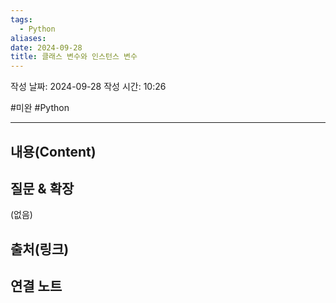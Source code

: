 ```yaml
---
tags:
  - Python
aliases: 
date: 2024-09-28
title: 클래스 변수와 인스턴스 변수
---
```

작성 날짜: 2024-09-28
작성 시간: 10:26

#미완 #Python 

----
## 내용(Content)



## 질문 & 확장

(없음)

## 출처(링크)


## 연결 노트










